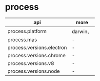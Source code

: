 # process


| api                       | more     |
| ------------------------- | -------- |
| process.platform          | darwin、 |
| process.mas               | -        |
| process.versions.electron | -        |
| process.versions.chrome   | -        |
| process.versions.v8       | -        |
| process.versions.node     | -        |